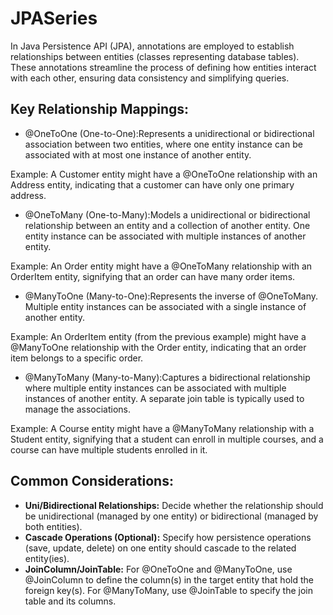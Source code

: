 # JPASeries
In Java Persistence API (JPA), annotations are employed to establish relationships between entities (classes representing database tables). These annotations streamline the process of defining how entities interact with each other, ensuring data consistency and simplifying queries.

## Key Relationship Mappings:

- @OneToOne (One-to-One):Represents a unidirectional or bidirectional association between two entities, where one entity instance can be associated with at most one instance of another entity.
  
Example: A Customer entity might have a @OneToOne relationship with an Address entity, indicating that a customer can have only one primary address.

- @OneToMany (One-to-Many):Models a unidirectional or bidirectional relationship between an entity and a collection of another entity. One entity instance can be associated with multiple instances of another entity.
  
Example: An Order entity might have a @OneToMany relationship with an OrderItem entity, signifying that an order can have many order items.

- @ManyToOne (Many-to-One):Represents the inverse of @OneToMany. Multiple entity instances can be associated with a single instance of another entity.
  
Example: An OrderItem entity (from the previous example) might have a @ManyToOne relationship with the Order entity, indicating that an order item belongs to a specific order.

- @ManyToMany (Many-to-Many):Captures a bidirectional relationship where multiple entity instances can be associated with multiple instances of another entity. A separate join table is typically used to manage the associations.
  
Example: A Course entity might have a @ManyToMany relationship with a Student entity, signifying that a student can enroll in multiple courses, and a course can have multiple students enrolled in it.

## Common Considerations:

- **Uni/Bidirectional Relationships:** Decide whether the relationship should be unidirectional (managed by one entity) or bidirectional (managed by both entities).
- **Cascade Operations (Optional):** Specify how persistence operations (save, update, delete) on one entity should cascade to the related entity(ies).
- **JoinColumn/JoinTable:** For @OneToOne and @ManyToOne, use @JoinColumn to define the column(s) in the target entity that hold the foreign key(s). For @ManyToMany, use @JoinTable to specify the join table and its columns.

